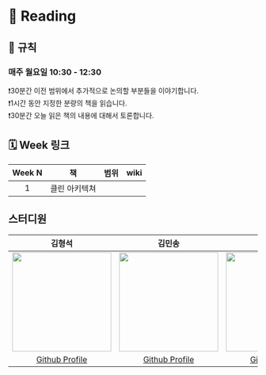 # 📕 Reading
## 🚫 규칙
### 매주 월요일 10:30 - 12:30
❗️30분간 이전 범위에서 추가적으로 논의할 부분들을 이야기합니다. <br>
❗️1시간 동안 지정한 분량의 책을 읽습니다. <br>
❗️30분간 오늘 읽은 책의 내용에 대해서 토론합니다. <br>

## 🗓️ Week 링크
| Week N | 책 | 범위 | wiki |
|:--:|:--:|:--:|:--:|
| 1 | 클린 아키텍쳐 |  |  |


## 스터디원
| 김형석 | 김민송 | 이명지 | 
| :--------: | :--------: | :--------: |
| <Img src = "https://avatars.githubusercontent.com/u/102458207?v=4"  width="200" height="200"> | <Img src = "https://avatars.githubusercontent.com/u/124889931?v=4"  width="200" height="200"> | <Img src = "https://avatars.githubusercontent.com/u/109843103?v=4"  width="200" height="200"> |
| [Github Profile](https://github.com/NeoSelf1) | [Github Profile](https://github.com/mint3382) | [Github Profile](https://github.com/zzangmmz) |
